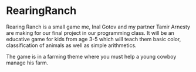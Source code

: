 # RearingRanch
Rearing Ranch is a small game me, Inal Gotov and my partner Tamir Arnesty are making for our final project in our programming class. It will be an educative game for kids from age 3-5 which will teach them basic color, classification of animals as well as simple arithmetics.

The game is in a farming theme where you must help a young cowboy manage his farm.
